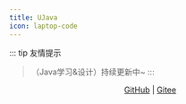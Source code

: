 ```yaml
---
title: UJava
icon: laptop-code
---
```


::: tip 友情提示

> （Java学习&设计）持续更新中~
:::

<div align="center">


[GitHub](https://github.com/yangchunjian/ujava) | [Gitee](https://gitee.com/yangchunjian/ujava)

</div>


